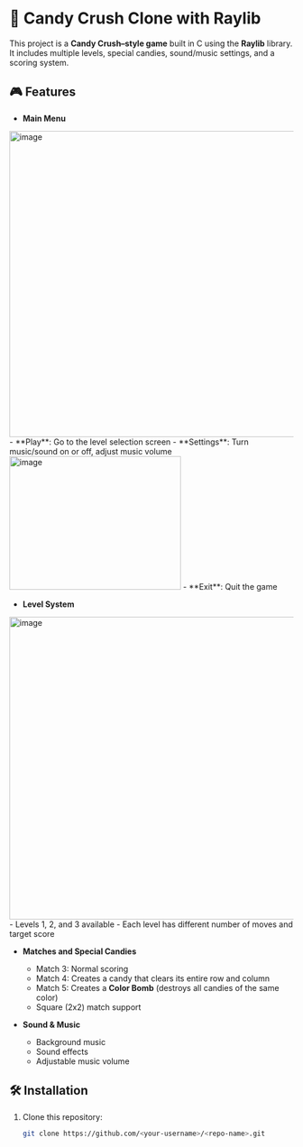 # 🍬 Candy Crush Clone with Raylib  

This project is a **Candy Crush–style game** built in C using the **Raylib** library. It includes multiple levels, special candies, sound/music settings, and a scoring system.  

## 🎮 Features  

- **Main Menu**
<img width="963" height="543" alt="image" src="https://github.com/user-attachments/assets/70f13ad0-55b2-4296-9fd8-9213317a580b" />
  - **Play**: Go to the level selection screen  
  - **Settings**: Turn music/sound on or off, adjust music volume
  <img width="304" height="237" alt="image" src="https://github.com/user-attachments/assets/0e4d0559-419f-48ac-a0ea-18b412cbf476" />
  - **Exit**: Quit the game  

- **Level System**
<img width="958" height="537" alt="image" src="https://github.com/user-attachments/assets/3b882b29-fd45-409f-a7bc-255855796b9d" />
  - Levels 1, 2, and 3 available  
  - Each level has different number of moves and target score  

- **Matches and Special Candies**  
  - Match 3: Normal scoring  
  - Match 4: Creates a candy that clears its entire row and column  
  - Match 5: Creates a **Color Bomb** (destroys all candies of the same color)  
  - Square (2x2) match support  

- **Sound & Music**  
  - Background music  
  - Sound effects  
  - Adjustable music volume  

## 🛠️ Installation  

1. Clone this repository:  
   ```bash
   git clone https://github.com/<your-username>/<repo-name>.git
